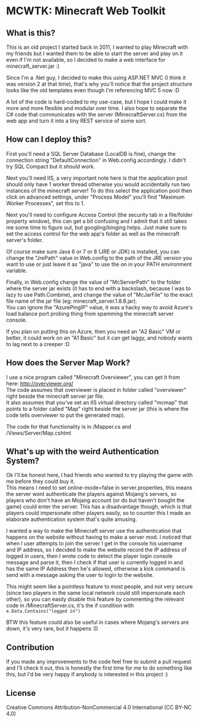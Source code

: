 # MCWTK: Minecraft Web Toolkit #

## What is this? ##
This is an old project I started back in 2011, I wanted to play Minecraft with my friends but I wanted them to be able to start the server and play on it even if I'm not available, so I decided to make a web interface for minecraft_server.jar :)

Since I'm a .Net guy, I decided to make this using ASP.NET MVC (I think it was version 2 at that time), that's why you'll notice that the project structure looks like the old templates even though I'm referencing MVC 5 now :D

A lot of the code is hard-coded to my use-case, but I hope I could make it more and more flexible and modular over time. I also hope to separate the C# code that communicates with the server (MinecraftServer.cs) from the web app and turn it into a tiny REST service of some sort.

## How can I deploy this? ##
First you'll need a SQL Server Database (LocalDB is fine), change the connection string "DefaultConnection" in Web.config accordingly. I didn't try SQL Compact but it *should* work.

Next you'll need IIS, a very important note here is that the application pool should only have 1 worker thread otherwise you would accidentally run two instances of the minecraft server! To do this select the application pool then click on advanced settings, under "Process Model" you'll find "Maximum Worker Processes", set this to 1.

Next you'll need to configure Access Control (the security tab in a file/folder property window), this can get a bit confusing and I admit that it still takes me some time to figure out, but googling/binging helps. Just make sure to set the access control for the web app's folder as well as the minecraft server's folder.

Of course make sure Java 6 or 7 or 8 (JRE or JDK) is installed, you can change the "JrePath" value in Web.config to the path of the JRE version you want to use or just leave it as "java" to use the on in your PATH environment variable.

Finally, in Web.config change the value of "McServerPath" to the folder where the server jar exists (it has to end with a backslash, because I was to lazy to use Path.Combine), and change the value of "McJarFile" to the exact file name of the jar file (eg: minecraft_server.1.8.8.jar).  
You can ignore the "AzurePingIP" value, it was a hacky way to avoid Azure's load balance port probing thing from spamming the minecraft server console.

If you plan on putting this on Azure, then you need an "A2 Basic" VM or better, it could work on an "A1 Basic" but it can get laggy, and nobody wants to lag next to a creeper :D

## How does the Server Map Work? ##
I use a nice program called "Minecraft Overviewer", you can get it from here: http://overviewer.org/  
The code assumes that overviewer is placed in folder called "overviewer" right beside the minecraft server jar file.  
It also assumes that you've set an IIS virtual directory called "mcmap" that points to a folder called "Map" right beside the server jar (this is where the code tells overviewer to put the generated map).

The code for that functionality is in /Mapper.cs and /Views/Server/Map.cshtml

## What's up with the weird Authentication System? ##
Ok I'll be honest here, I had friends who wanted to try playing the game with me before they could buy it.  
This means I need to set online-mode=false in server.properties, this means the server wont authenticate the players against Mojang's servers, so players who don't have an Mojang account (or do but haven't bought the game) could enter the server. This has a disadvantage though, which is that players could impersonate other players easily, so to counter this I made an elaborate authentication system that's quite amusing.

I wanted a way to make the Minecraft server use the authentication that happens on the website without having to make a server mod. I noticed that when I user attempts to join the server I get in the console his username and IP address, so I decided to make the website record the IP address of logged in users, then I wrote code to detect the player login console message and parse it, then I check if that user is currently logged in and has the same IP Address then he's allowed, otherwise a kick command is send with a message asking the user to login to the website.

This might seem like a pointless feature to most people, and not very secure (since two players in the same local network could still impersonate each other), so you can easily disable this feature by commenting the relevant code in /MinecraftServer.cs, it's the if condition with `e.Data.Contains("logged in")`

BTW this feature could also be useful in cases where Mojang's servers are down, it's very rare, but it happens :D

## Contribution ##
If you made any improvements to the code feel free to submit a pull request and I'll check it out, this is honestly the first time for me to do something like this, but I'd be very happy if anybody is interested in this project :)

## License ##
Creative Commons Attribution-NonCommercial 4.0 International (CC BY-NC 4.0)
